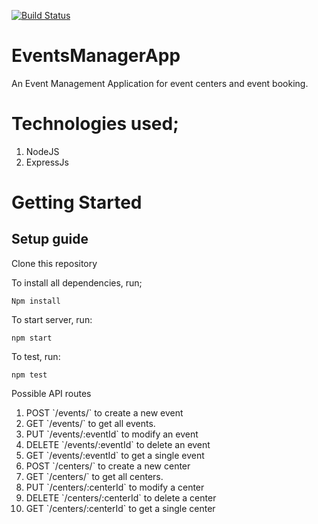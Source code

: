 [![Build Status](https://travis-ci.org/Davitron/EventsManagerApp.svg?branch=develop)](https://travis-ci.org/Davitron/EventsManagerApp)
# EventsManagerApp
An Event Management Application for event centers and  event booking.

# Technologies used;
<ol>
   <li>NodeJS</li>
   <li>ExpressJs</li>
</ol>

# Getting Started

## Setup guide
Clone this repository

To install all dependencies, run;
```
Npm install

```
To start server, run:
```
npm start

```
To test, run:
```
npm test

```
Possible API routes
<ol>
   <li>POST  `/events/` to create a new event </li>
   <li>GET  `/events/` to get all events.</li>
   <li>PUT  `/events/:eventId` to modify an event</li>
   <li>DELETE  `/events/:eventId` to delete an event</li>
   <li>GET `/events/:eventId` to get a single event</li>
   <li>POST  `/centers/` to create a new center </li>
   <li>GET  `/centers/` to get all centers.</li>
   <li>PUT  `/centers/:centerId` to modify a center</li>
   <li>DELETE  `/centers/:centerId` to delete a center</li>
   <li>GET `/centers/:centerId` to get a single center</li>
</ol>